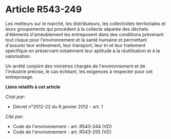 # Article R543-249

Les metteurs sur le marché, les distributeurs, les collectivités territoriales et leurs groupements qui procèdent à la
collecte séparée des déchets d'éléments d'ameublement les entreposent dans des conditions prévenant tout risque pour
l'environnement et la santé humaine et permettant d'assurer leur enlèvement, leur transport, leur tri et leur traitement
spécifique en préservant notamment leur aptitude à la réutilisation et à la valorisation.

Un arrêté conjoint des ministres chargés de l'environnement et de l'industrie précise, le cas échéant, les exigences à
respecter pour cet entreposage.

**Liens relatifs à cet article**

_Créé par_:

  - Décret n°2012-22 du 6 janvier 2012 - art. 1

_Cité par_:

  - Code de l'environnement - art. R543-244 (VD)
  - Code de l'environnement - art. R543-255 (VD)

